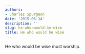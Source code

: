 ```yaml
---
authors:
- Charles Spurgeon
date: '2015-03-14'
description: ''
slug: he-who-would-be-wise
title: He who would be wise
---
```

He who would be wise must worship.



